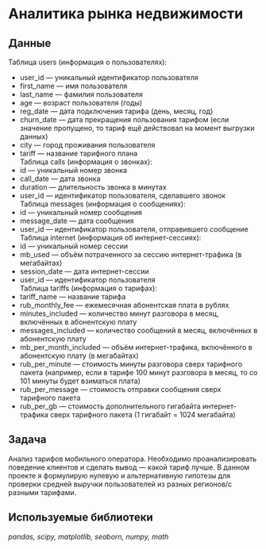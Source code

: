 # Аналитика рынка недвижимости


## Данные

Таблица users (информация о пользователях):
- user_id — уникальный идентификатор пользователя
- first_name — имя пользователя
- last_name — фамилия пользователя
- age — возраст пользователя (годы)
- reg_date — дата подключения тарифа (день, месяц, год)
- churn_date — дата прекращения пользования тарифом (если значение пропущено, то тариф ещё действовал на момент выгрузки данных)
- city — город проживания пользователя
- tariff — название тарифного плана  
Таблица calls (информация о звонках):
- id — уникальный номер звонка
- call_date — дата звонка
- duration — длительность звонка в минутах
- user_id — идентификатор пользователя, сделавшего звонок  
Таблица messages (информация о сообщениях):
- id — уникальный номер сообщения
- message_date — дата сообщения
- user_id — идентификатор пользователя, отправившего сообщение  
Таблица internet (информация об интернет-сессиях):
- id — уникальный номер сессии
- mb_used — объём потраченного за сессию интернет-трафика (в мегабайтах)
- session_date — дата интернет-сессии
- user_id — идентификатор пользователя  
Таблица tariffs (информация о тарифах):
- tariff_name — название тарифа
- rub_monthly_fee — ежемесячная абонентская плата в рублях
- minutes_included — количество минут разговора в месяц, включённых в абонентскую плату
- messages_included — количество сообщений в месяц, включённых в абонентскую плату
- mb_per_month_included — объём интернет-трафика, включённого в абонентскую плату (в мегабайтах)
- rub_per_minute — стоимость минуты разговора сверх тарифного пакета (например, если в тарифе 100 минут разговора в месяц, то со 101 минуты будет взиматься плата)
- rub_per_message — стоимость отправки сообщения сверх тарифного пакета
- rub_per_gb — стоимость дополнительного гигабайта интернет-трафика сверх тарифного пакета (1 гигабайт = 1024 мегабайта)


## Задача

Анализ тарифов мобильного оператора. Необходимо проанализировать поведение клиентов и сделать вывод — какой тариф лучше. В данном проекте я формулирую нулевую и альтернативную гипотезы для проверки средней выручки пользователей из разных регионов/с разными тарифами.


## Используемые библиотеки
*pandas, scipy, matplotlib, seaborn, numpy, math*